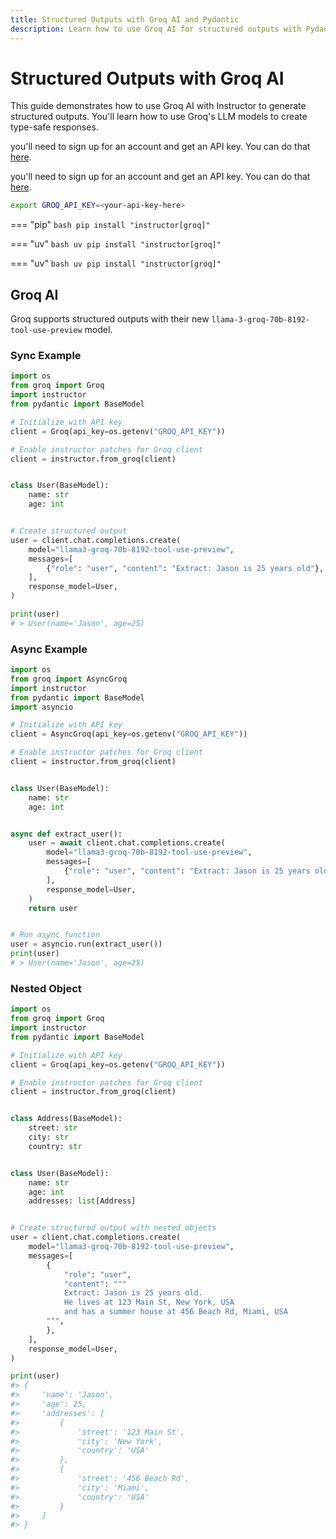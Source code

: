 ```yaml
---
title: Structured Outputs with Groq AI and Pydantic
description: Learn how to use Groq AI for structured outputs with Pydantic in Python and enhance API interactions.
---
```


# Structured Outputs with Groq AI

This guide demonstrates how to use Groq AI with Instructor to generate structured outputs. You'll learn how to use Groq's LLM models to create type-safe responses.

you'll need to sign up for an account and get an API key. You can do that [here](https://console.groq.com/docs/quickstart).

you'll need to sign up for an account and get an API key. You can do that [here](https://console.groq.com/docs/quickstart).

```bash
export GROQ_API_KEY=<your-api-key-here>
```

=== "pip"
    ```bash
    pip install "instructor[groq]"
    ```

=== "uv"
    ```bash
    uv pip install "instructor[groq]"
    ```

=== "uv"
    ```bash
    uv pip install "instructor[groq]"
    ```

## Groq AI

Groq supports structured outputs with their new `llama-3-groq-70b-8192-tool-use-preview` model.

### Sync Example

```python
import os
from groq import Groq
import instructor
from pydantic import BaseModel

# Initialize with API key
client = Groq(api_key=os.getenv("GROQ_API_KEY"))

# Enable instructor patches for Groq client
client = instructor.from_groq(client)


class User(BaseModel):
    name: str
    age: int


# Create structured output
user = client.chat.completions.create(
    model="llama3-groq-70b-8192-tool-use-preview",
    messages=[
        {"role": "user", "content": "Extract: Jason is 25 years old"},
    ],
    response_model=User,
)

print(user)
# > User(name='Jason', age=25)
```

### Async Example

```python
import os
from groq import AsyncGroq
import instructor
from pydantic import BaseModel
import asyncio

# Initialize with API key
client = AsyncGroq(api_key=os.getenv("GROQ_API_KEY"))

# Enable instructor patches for Groq client
client = instructor.from_groq(client)


class User(BaseModel):
    name: str
    age: int


async def extract_user():
    user = await client.chat.completions.create(
        model="llama3-groq-70b-8192-tool-use-preview",
        messages=[
            {"role": "user", "content": "Extract: Jason is 25 years old"},
        ],
        response_model=User,
    )
    return user


# Run async function
user = asyncio.run(extract_user())
print(user)
# > User(name='Jason', age=25)

```

### Nested Object

```python
import os
from groq import Groq
import instructor
from pydantic import BaseModel

# Initialize with API key
client = Groq(api_key=os.getenv("GROQ_API_KEY"))

# Enable instructor patches for Groq client
client = instructor.from_groq(client)


class Address(BaseModel):
    street: str
    city: str
    country: str


class User(BaseModel):
    name: str
    age: int
    addresses: list[Address]


# Create structured output with nested objects
user = client.chat.completions.create(
    model="llama3-groq-70b-8192-tool-use-preview",
    messages=[
        {
            "role": "user",
            "content": """
            Extract: Jason is 25 years old.
            He lives at 123 Main St, New York, USA
            and has a summer house at 456 Beach Rd, Miami, USA
        """,
        },
    ],
    response_model=User,
)

print(user)
#> {
#>     'name': 'Jason',
#>     'age': 25,
#>     'addresses': [
#>         {
#>             'street': '123 Main St',
#>             'city': 'New York',
#>             'country': 'USA'
#>         },
#>         {
#>             'street': '456 Beach Rd',
#>             'city': 'Miami',
#>             'country': 'USA'
#>         }
#>     ]
#> }
```
